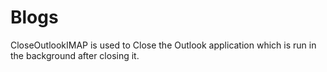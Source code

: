# Blogs
CloseOutlookIMAP is used to Close the Outlook application which is run in the background after closing it.
